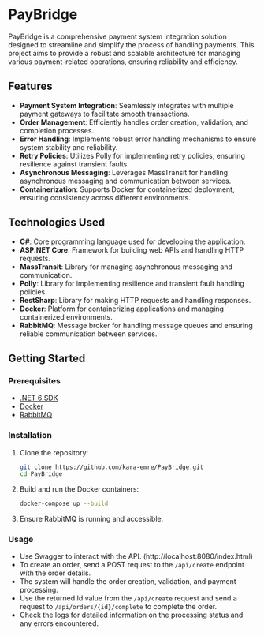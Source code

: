 # PayBridge

PayBridge is a comprehensive payment system integration solution designed to streamline and simplify the process of handling payments. This project aims to provide a robust and scalable architecture for managing various payment-related operations, ensuring reliability and efficiency.

## Features

- **Payment System Integration**: Seamlessly integrates with multiple payment gateways to facilitate smooth transactions.
- **Order Management**: Efficiently handles order creation, validation, and completion processes.
- **Error Handling**: Implements robust error handling mechanisms to ensure system stability and reliability.
- **Retry Policies**: Utilizes Polly for implementing retry policies, ensuring resilience against transient faults.
- **Asynchronous Messaging**: Leverages MassTransit for handling asynchronous messaging and communication between services.
- **Containerization**: Supports Docker for containerized deployment, ensuring consistency across different environments.

## Technologies Used

- **C#**: Core programming language used for developing the application.
- **ASP.NET Core**: Framework for building web APIs and handling HTTP requests.
- **MassTransit**: Library for managing asynchronous messaging and communication.
- **Polly**: Library for implementing resilience and transient fault handling policies.
- **RestSharp**: Library for making HTTP requests and handling responses.
- **Docker**: Platform for containerizing applications and managing containerized environments.
- **RabbitMQ**: Message broker for handling message queues and ensuring reliable communication between services.

## Getting Started

### Prerequisites

- [.NET 6 SDK](https://dotnet.microsoft.com/download/dotnet/6.0)
- [Docker](https://www.docker.com/get-started)
- [RabbitMQ](https://www.rabbitmq.com/download.html)

### Installation

1. Clone the repository:
   ```bash
   git clone https://github.com/kara-emre/PayBridge.git
   cd PayBridge
   ```

2. Build and run the Docker containers:
   ```bash
   docker-compose up --build
   ```

3. Ensure RabbitMQ is running and accessible.

### Usage

- Use Swagger to interact with the API. (http://localhost:8080/index.html)
- To create an order, send a POST request to the `/api/create` endpoint with the order details.
- The system will handle the order creation, validation, and payment processing.
- Use the returned Id value from the `/api/create` request and send a request to `/api/orders/{id}/complete` to complete the order.
- Check the logs for detailed information on the processing status and any errors encountered.

 
